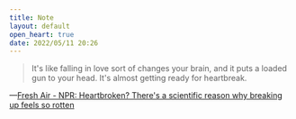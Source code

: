 ```yaml
---
title: Note
layout: default
open_heart: true
date: 2022/05/11 20:26
---
```


> It's like falling in love sort of changes your brain, and it puts a loaded gun to your head. It's almost getting ready for heartbreak.

—[Fresh Air - NPR: Heartbroken? There's a scientific reason why breaking up feels so rotten](https://www.npr.org/sections/health-shots/2022/02/01/1077235872/heartbroken-theres-a-scientific-reason-why-breaking-up-feels-so-rotten)
